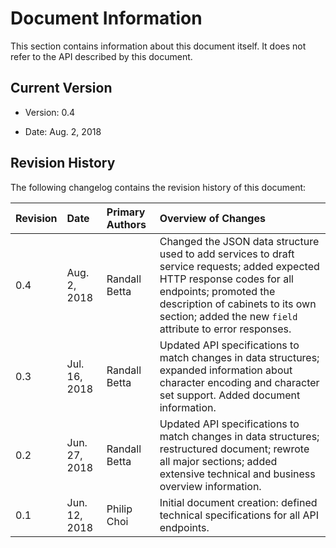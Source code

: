 # Document Information

This section contains information about this document itself.
It does not refer to the API described by this document.

## Current Version

  * Version: 0.4
  
  * Date: Aug. 2, 2018

## Revision History

The following changelog contains the revision history of this document:

| Revision | Date | Primary Authors | Overview of Changes |
| :--- | :--- | :--- | :--- |
| 0.4 | Aug. 2, 2018 | Randall Betta | Changed the JSON data structure used to add services to draft service requests; added expected HTTP response codes for all endpoints; promoted the description of cabinets to its own section; added the new `field` attribute to error responses. |
| 0.3 | Jul. 16, 2018 | Randall Betta | Updated API specifications to match changes in data structures; expanded information about character encoding and character set support. Added document information. |
| 0.2 | Jun. 27, 2018 | Randall Betta | Updated API specifications to match changes in data structures; restructured document; rewrote all major sections; added extensive technical and business overview information. |
| 0.1 | Jun. 12, 2018 | Philip Choi | Initial document creation: defined technical specifications for all API endpoints. |
